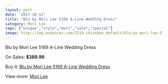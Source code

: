 ```yaml
---
layout: post
date: '2017-10-13'
title: "Blu by Mori Lee 5169 A-Line Wedding Dress"
category: Mori Lee
tags: ["unique","style","mori","sale","special"]
image: http://img.eudances.com/2219-thickbox_default/blu-by-mori-lee-5169-a-line-wedding-dress.jpg
---
```

Blu by Mori Lee 5169 A-Line Wedding Dress

On Sales: **$389.99**
<a href="https://www.eudances.com/en/mori-lee/743-blu-by-mori-lee-5169-a-line-wedding-dress.html"><amp-img layout="responsive" width="600" height="600" src="//img.eudances.com/2219-thickbox_default/blu-by-mori-lee-5169-a-line-wedding-dress.jpg" alt="Blu by Mori Lee 5169 A-Line Wedding Dress 0" /></a>
<a href="https://www.eudances.com/en/mori-lee/743-blu-by-mori-lee-5169-a-line-wedding-dress.html"><amp-img layout="responsive" width="600" height="600" src="//img.eudances.com/2222-thickbox_default/blu-by-mori-lee-5169-a-line-wedding-dress.jpg" alt="Blu by Mori Lee 5169 A-Line Wedding Dress 1" /></a>
<a href="https://www.eudances.com/en/mori-lee/743-blu-by-mori-lee-5169-a-line-wedding-dress.html"><amp-img layout="responsive" width="600" height="600" src="//img.eudances.com/2221-thickbox_default/blu-by-mori-lee-5169-a-line-wedding-dress.jpg" alt="Blu by Mori Lee 5169 A-Line Wedding Dress 2" /></a>
<a href="https://www.eudances.com/en/mori-lee/743-blu-by-mori-lee-5169-a-line-wedding-dress.html"><amp-img layout="responsive" width="600" height="600" src="//img.eudances.com/2220-thickbox_default/blu-by-mori-lee-5169-a-line-wedding-dress.jpg" alt="Blu by Mori Lee 5169 A-Line Wedding Dress 3" /></a>

Buy it: [Blu by Mori Lee 5169 A-Line Wedding Dress](https://www.eudances.com/en/mori-lee/743-blu-by-mori-lee-5169-a-line-wedding-dress.html "Blu by Mori Lee 5169 A-Line Wedding Dress")

View more: [Mori Lee](https://www.eudances.com/en/9-mori-lee "Mori Lee")